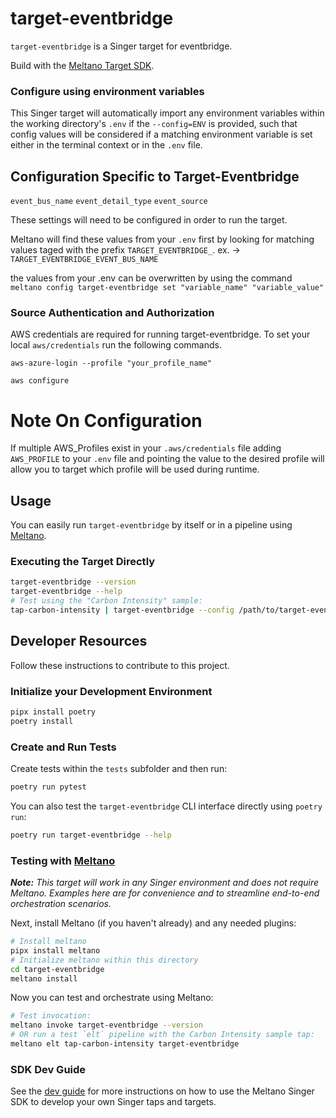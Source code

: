 # target-eventbridge

`target-eventbridge` is a Singer target for eventbridge.

Build with the [Meltano Target SDK](https://sdk.meltano.com).

### Configure using environment variables

This Singer target will automatically import any environment variables within the working directory's
`.env` if the `--config=ENV` is provided, such that config values will be considered if a matching
environment variable is set either in the terminal context or in the `.env` file.

## Configuration Specific to Target-Eventbridge

`event_bus_name` 
`event_detail_type` 
`event_source` 

These settings will need to be configured in order to run the target. 

Meltano will find these values from your `.env` first by looking for matching values taged with the prefix `TARGET_EVENTBRIDGE_`. ex. -> `TARGET_EVENTBRIDGE_EVENT_BUS_NAME`

the values from your .env can be overwritten by using the command `meltano config target-eventbridge set "variable_name" "variable_value"`


### Source Authentication and Authorization

AWS credentials are required for running target-eventbridge. To set your local `aws/credentials` run the following commands. 

`aws-azure-login --profile "your_profile_name"`

`aws configure`

# Note On Configuration

If multiple AWS_Profiles exist in your `.aws/credentials` file adding `AWS_PROFILE` to your `.env` file and pointing the value to the desired profile will allow you to target which profile will be used during runtime.

## Usage

You can easily run `target-eventbridge` by itself or in a pipeline using [Meltano](https://meltano.com/).

### Executing the Target Directly

```bash
target-eventbridge --version
target-eventbridge --help
# Test using the "Carbon Intensity" sample:
tap-carbon-intensity | target-eventbridge --config /path/to/target-eventbridge-config.json
```

## Developer Resources

Follow these instructions to contribute to this project.

### Initialize your Development Environment

```bash
pipx install poetry
poetry install
```

### Create and Run Tests

Create tests within the `tests` subfolder and
  then run:

```bash
poetry run pytest
```

You can also test the `target-eventbridge` CLI interface directly using `poetry run`:

```bash
poetry run target-eventbridge --help
```

### Testing with [Meltano](https://meltano.com/)

_**Note:** This target will work in any Singer environment and does not require Meltano.
Examples here are for convenience and to streamline end-to-end orchestration scenarios._

<!--
Developer TODO:
Your project comes with a custom `meltano.yml` project file already created. Open the `meltano.yml` and follow any "TODO" items listed in
the file.
-->

Next, install Meltano (if you haven't already) and any needed plugins:

```bash
# Install meltano
pipx install meltano
# Initialize meltano within this directory
cd target-eventbridge
meltano install
```

Now you can test and orchestrate using Meltano:

```bash
# Test invocation:
meltano invoke target-eventbridge --version
# OR run a test `elt` pipeline with the Carbon Intensity sample tap:
meltano elt tap-carbon-intensity target-eventbridge
```

### SDK Dev Guide

See the [dev guide](https://sdk.meltano.com/en/latest/dev_guide.html) for more instructions on how to use the Meltano Singer SDK to
develop your own Singer taps and targets.
